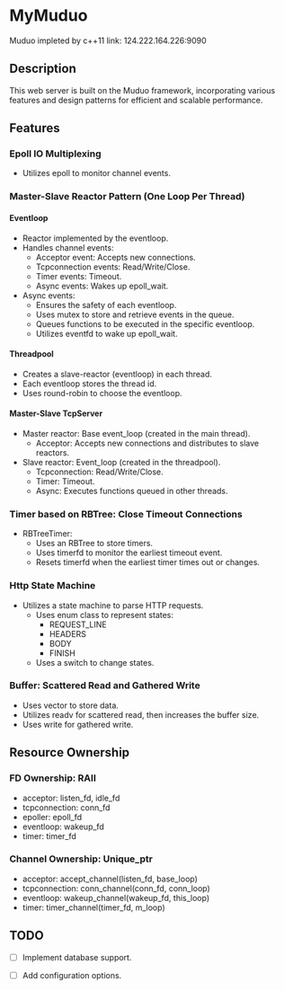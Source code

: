 # MyMuduo

Muduo impleted by c++11
link: 124.222.164.226:9090

## Description

This web server is built on the Muduo framework, incorporating various features and design patterns for efficient and scalable performance.

## Features

### Epoll IO Multiplexing

- Utilizes epoll to monitor channel events.

### Master-Slave Reactor Pattern (One Loop Per Thread)

#### Eventloop

- Reactor implemented by the eventloop.
- Handles channel events:
  - Acceptor event: Accepts new connections.
  - Tcpconnection events: Read/Write/Close.
  - Timer events: Timeout.
  - Async events: Wakes up epoll_wait.
- Async events:
  - Ensures the safety of each eventloop.
  - Uses mutex to store and retrieve events in the queue.
  - Queues functions to be executed in the specific eventloop.
  - Utilizes eventfd to wake up epoll_wait.

#### Threadpool

- Creates a slave-reactor (eventloop) in each thread.
- Each eventloop stores the thread id.
- Uses round-robin to choose the eventloop.

#### Master-Slave TcpServer

- Master reactor: Base event_loop (created in the main thread).
  - Acceptor: Accepts new connections and distributes to slave reactors.
- Slave reactor: Event_loop (created in the threadpool).
  - Tcpconnection: Read/Write/Close.
  - Timer: Timeout.
  - Async: Executes functions queued in other threads.

### Timer based on RBTree: Close Timeout Connections

- RBTreeTimer:
  - Uses an RBTree to store timers.
  - Uses timerfd to monitor the earliest timeout event.
  - Resets timerfd when the earliest timer times out or changes.

### Http State Machine

- Utilizes a state machine to parse HTTP requests.
  - Uses enum class to represent states:
    - REQUEST_LINE
    - HEADERS
    - BODY
    - FINISH
  - Uses a switch to change states.

### Buffer: Scattered Read and Gathered Write

- Uses vector<char> to store data.
- Utilizes readv for scattered read, then increases the buffer size.
- Uses write for gathered write.

## Resource Ownership

### FD Ownership: RAII

- acceptor: listen_fd, idle_fd
- tcpconnection: conn_fd
- epoller: epoll_fd
- eventloop: wakeup_fd
- timer: timer_fd

### Channel Ownership: Unique_ptr

- acceptor: accept_channel(listen_fd, base_loop)
- tcpconnection: conn_channel(conn_fd, conn_loop)
- eventloop: wakeup_channel(wakeup_fd, this_loop)
- timer: timer_channel(timer_fd, m_loop)

## TODO

- [ ] Implement database support.
- [ ] Add configuration options.

